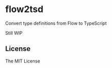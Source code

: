 # flow2tsd

Convert type definitions from Flow to TypeScript

Still WIP

## License

The MIT License
